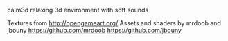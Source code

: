 calm3d
relaxing 3d environment with soft sounds

Textures from http://opengameart.org/
Assets and shaders by mrdoob and jbouny
https://github.com/mrdoob
https://github.com/jbouny
